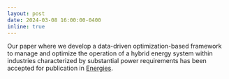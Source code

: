 ```yaml
---
layout: post
date: 2024-03-08 16:00:00-0400
inline: true
---
```


Our paper where we develop a data-driven optimization-based framework to manage and optimize the operation of a hybrid energy system within industries characterized by substantial power requirements has been accepted for publication in [Energies](https://doi.org/10.3390/en17061307).

